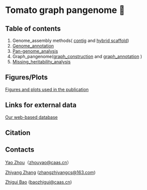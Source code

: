 # Tomato graph pangenome :tomato: 



## Table of contents

1.  Genome_assembly methods( [contig](1.Genome_assembly/1.contig/Readme.md) and [hybrid scaffold](1.Genome_assembly/2.scaffold/Readme.md))
2.  [Genome_annotation](2.Genome_annotation/Readme.md)
3.  [Pan-genome_analysis]( 3.Pan-genome_analysis/Readme.md)
4.  Graph_pangenome([graph_construction](4.Graph_pangenome/1.construction_graph_genome/Readme.md) and [graph_annotation](4.Graph_pangenome/2.graphAnnotation/Readme.md) )
5.  [Missing_heritability_analysis](5.Missing_heritability_analysis/Readme.md)

## Figures/Plots

[Figures and plots used in the publication](Figure/Readme.md)



## Links for external data

[Our web-based database](http://solomics.agis.org.cn/tomato/)



## Citation



## Contacts

[Yao Zhou](https://github.com/YaoZhou89)（zhouyao@caas.cn）

[Zhiyang Zhang](https://github.com/zhangzhiyangcs) (zhangzhiyangcs@163.com)

[Zhigui Bao](https://github.com/baozg) (baozhigui@caas.cn)

